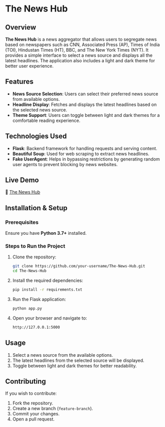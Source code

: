 # The News Hub

## Overview
**The News Hub** is a news aggregator that allows users to segregate news based on newspapers such as CNN, Associated Press (AP), Times of India (TOI), Hindustan Times (HT), BBC, and The New York Times (NYT). It provides a simple interface to select a news source and displays all the latest headlines. The application also includes a light and dark theme for better user experience.

## Features
- **News Source Selection**: Users can select their preferred news source from available options.
- **Headline Display**: Fetches and displays the latest headlines based on the selected news source.
- **Theme Support**: Users can toggle between light and dark themes for a comfortable reading experience.

## Technologies Used
- **Flask**: Backend framework for handling requests and serving content.
- **Beautiful Soup**: Used for web scraping to extract news headlines.
- **Fake UserAgent**: Helps in bypassing restrictions by generating random user agents to prevent blocking by news websites.

## Live Demo
🔗 [The News Hub](https://the-news-hub-azure.vercel.app/)

## Installation & Setup

### Prerequisites
Ensure you have **Python 3.7+** installed.

### Steps to Run the Project
1. Clone the repository:
   ```sh
   git clone https://github.com/your-username/The-News-Hub.git
   cd The-News-Hub
   ```
2. Install the required dependencies:
   ```sh
   pip install -r requirements.txt
   ```
3. Run the Flask application:
   ```sh
   python app.py
   ```
4. Open your browser and navigate to:
   ```sh
   http://127.0.0.1:5000
   ```

## Usage
1. Select a news source from the available options.
2. The latest headlines from the selected source will be displayed.
3. Toggle between light and dark themes for better readability.


## Contributing
If you wish to contribute:
1. Fork the repository.
2. Create a new branch (`feature-branch`).
3. Commit your changes.
4. Open a pull request.


